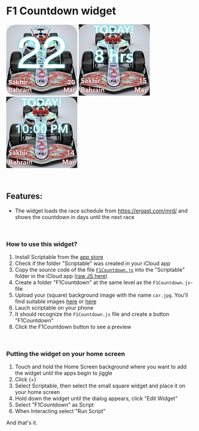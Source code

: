 
# F1 Countdown widget

![widget](https://github.com/Svalbard15/scriptable-widgets/blob/main/widget40.png "F1 Countdown Widget Days")
![widget](https://github.com/Svalbard15/scriptable-widgets/blob/main/IMG_0316.jpg "F1 Countdown Widget Hours")
![widget](https://github.com/Svalbard15/scriptable-widgets/blob/main/IMG_0317.jpg "F1 Countdown Widget Start Time")

<br/>

## Features:

* The widget loads the race schedule from https://ergast.com/mrd/ and shows the countdown in days until the next race

<br/>

### How to use this widget?

1. Install Scriptable from the [app store](https://apps.apple.com/us/app/scriptable/id1405459188)
1. Check if the folder "Scriptable" was created in your iCloud app
1. Copy the source code of the file [`F1Countdown.js`](/F1Countdown.js) into the "Scriptable" folder in the iCloud app ([raw JS here](https://raw.githubusercontent.com/Svalbard15/scriptable-widgets/main/F1Countdown.js))
1. Create a folder "F1Countdown" at the same level as the `F1Countdown.js`-file 
1. Upload your (square) background image with the name `car.jpg`. You'll find suitable images [here](https://duckduckgo.com/?q=2022+formula+one+new+car&t=ffab&atb=v301-1&iar=images&iax=images&ia=images&iaf=layout%3ASquare) or [here](https://twitter.com/f1)
1. Lauch scriptable on your phone
1. It should recognize the `F1Countdown.js` file and create a button "F1Countdown"
1. Click the F1Countdown button to see a preview

<br/>

### Putting the widget on your home screen

1. Touch and hold the Home Screen background where you want to add the widget until the apps begin to jiggle
1. Click (+)
1. Select Scriptable, then select the small square widget and place it on your home screen
1. Hold down the widget until the dialog appears, click "Edit Widget"
1. Select "F1Countdown" as Script
1. When Interacting select "Run Script"

And that's it. 

<br/>
